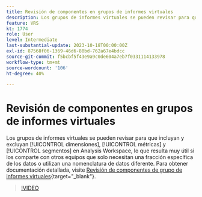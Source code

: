```yaml
---
title: Revisión de componentes en grupos de informes virtuales
description: Los grupos de informes virtuales se pueden revisar para que incluyan y excluyan dimensiones, métricas y segmentos en Analysis Workspace, lo que resulta muy útil si los comparte con otros equipos que solo necesitan una fracción específica de los datos o utilizan una nomenclatura de datos diferente.
feature: VRS
kt: 1774
role: User
level: Intermediate
last-substantial-update: 2023-10-18T00:00:00Z
exl-id: 87568f06-1369-46d6-80bd-762a67e4bdcc
source-git-commit: f5bcbf5f43e9a9c0de604a7eb7f0331114133978
workflow-type: tm+mt
source-wordcount: '106'
ht-degree: 40%

---
```


# Revisión de componentes en grupos de informes virtuales

Los grupos de informes virtuales se pueden revisar para que incluyan y excluyan [!UICONTROL dimensiones], [!UICONTROL métricas] y [!UICONTROL segmentos] en Analysis Workspace, lo que resulta muy útil si los comparte con otros equipos que solo necesitan una fracción específica de los datos o utilizan una nomenclatura de datos diferente. Para obtener documentación detallada, visite [Revisión de componentes de grupo de informes virtuales](https://experienceleague.adobe.com/docs/analytics/components/virtual-report-suites/vrs-components.html?lang=es){target="_blank"}.

>[!VIDEO](https://video.tv.adobe.com/v/3425525/?quality=12&learn=on&captions=spa)
